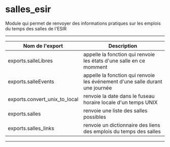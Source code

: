# salles_esir

Module qui permet de renvoyer des informations pratiques sur les emplois du temps des salles de l'ESIR

---

| Nom de l'export | Description |
| --- | --- |
| exports.salleLibres | appelle la fonction qui renvoie les états d'une salle en ce momment |
| exports.salleEvents | appelle la fonction qui renvoie les événement d'une salle durant une journée |
| exports.convert_unix_to_local | renvoie la date dans le fuseau horaire locale d'un temps UNIX |
| exports.salles | renvoie une liste des salles possibles |
| exports.salles_links | renvoie un dictionnaire des liens des emplois du temps des salles |

---
